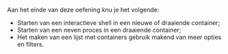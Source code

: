 Aan het einde van deze oefening knu je het volgende:

* Starten van een interactieve shell in een nieuwe of draaiende container;
* Starten van een neven proces in een draaiende container;
* Het maken van een lijst met containers gebruik makend van meer opties en filters.
